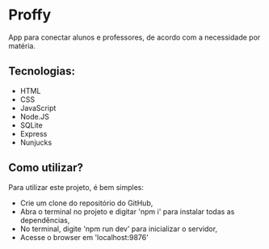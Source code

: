 # Proffy
App para conectar alunos e professores, de acordo com a necessidade por matéria.

## Tecnologias:
- HTML
- CSS
- JavaScript
- Node.JS
- SQLite
- Express
- Nunjucks

## Como utilizar?
Para utilizar este projeto, é bem simples: 
- Crie um clone do repositório do GitHub,
- Abra o terminal no projeto e digitar 'npm i' para instalar todas as dependências,
- No terminal, digite 'npm run dev' para inicializar o servidor,
- Acesse o browser em 'localhost:9876'
